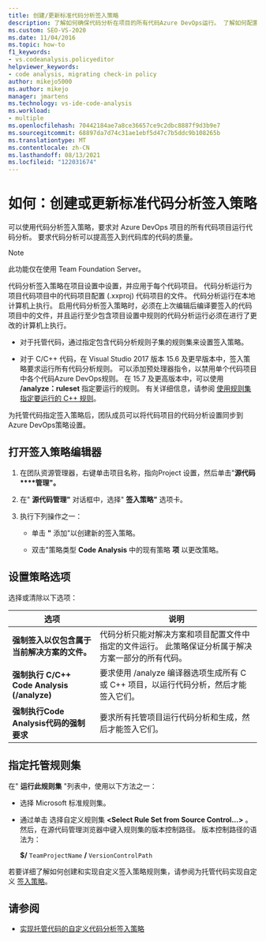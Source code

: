 ```yaml
---
title: 创建/更新标准代码分析签入策略
description: 了解如何确保代码分析在项目的所有代码Azure DevOps运行。 了解如何配置项目代码分析签入策略。
ms.custom: SEO-VS-2020
ms.date: 11/04/2016
ms.topic: how-to
f1_keywords:
- vs.codeanalysis.policyeditor
helpviewer_keywords:
- code analysis, migrating check-in policy
author: mikejo5000
ms.author: mikejo
manager: jmartens
ms.technology: vs-ide-code-analysis
ms.workload:
- multiple
ms.openlocfilehash: 70442184ae7a8ce36657ce9c2dbc8887f9d3b9e7
ms.sourcegitcommit: 68897da7d74c31ae1ebf5d47c7b5ddc9b108265b
ms.translationtype: MT
ms.contentlocale: zh-CN
ms.lasthandoff: 08/13/2021
ms.locfileid: "122031674"
---
```

# <a name="how-to-create-or-update-standard-code-analysis-check-in-policies"></a>如何：创建或更新标准代码分析签入策略

可以使用代码分析签入策略，要求对 Azure DevOps 项目的所有代码项目运行代码分析。 要求代码分析可以提高签入到代码库的代码的质量。

> [!NOTE]
> 此功能仅在使用 Team Foundation Server。

代码分析签入策略在项目设置中设置，并应用于每个代码项目。 代码分析运行为项目代码项目中的代码项目配置 (.xxproj) 代码项目的文件。 代码分析运行在本地计算机上执行。 启用代码分析签入策略时，必须在上次编辑后编译要签入的代码项目中的文件，并且运行至少包含项目设置中规则的代码分析运行必须在进行了更改的计算机上执行。

- 对于托管代码，通过指定包含代码分析规则子集的规则集来设置签入策略。

- 对于 C/C++ 代码，在 Visual Studio 2017 版本 15.6 及更早版本中，签入策略要求运行所有代码分析规则。 可以添加预处理器指令，以禁用单个代码项目中各个代码Azure DevOps规则。 在 15.7 及更高版本中，可以使用 **/analyze：ruleset** 指定要运行的规则。 有关详细信息，请参阅 [使用规则集指定要运行的 C++ 规则](/cpp/code-quality/using-rule-sets-to-specify-the-cpp-rules-to-run)。

为托管代码指定签入策略后，团队成员可以将代码项目的代码分析设置同步到Azure DevOps策略设置。

## <a name="to-open-the-check-in-policy-editor"></a>打开签入策略编辑器

1. 在团队资源管理器，右键单击项目名称，指向Project 设置，然后单击"**源代码****管理"。**

1. 在" **源代码管理"** 对话框中，选择" **签入策略"** 选项卡。

1. 执行下列操作之一：

    - 单击 **"** 添加"以创建新的签入策略。

    - 双击"策略类型 **Code Analysis** 中的现有策略 **项** 以更改策略。

## <a name="to-set-policy-options"></a>设置策略选项

选择或清除以下选项：

|选项|说明|
|------------|-----------------|
|**强制签入以仅包含属于当前解决方案的文件。**|代码分析只能对解决方案和项目配置文件中指定的文件运行。 此策略保证分析属于解决方案一部分的所有代码。|
|**强制执行 C/C++ Code Analysis (/analyze)**|要求使用 /analyze 编译器选项生成所有 C 或 C++ 项目，以运行代码分析，然后才能签入它们。|
|**强制执行Code Analysis代码的强制要求**|要求所有托管项目运行代码分析和生成，然后才能签入它们。|

## <a name="to-specify-a-managed-rule-set"></a>指定托管规则集

在" **运行此规则集** "列表中，使用以下方法之一：

- 选择 Microsoft 标准规则集。

- 通过单击 选择自定义规则集 **\<Select Rule Set from Source Control...>** 。 然后，在源代码管理浏览器中键入规则集的版本控制路径。 版本控制路径的语法为：

   **$/** `TeamProjectName` **/** `VersionControlPath`

若要详细了解如何创建和实现自定义签入策略规则集，请参阅为托管代码实现自定义 [签入策略](../code-quality/implementing-custom-code-analysis-check-in-policies-for-managed-code.md)。

## <a name="see-also"></a>请参阅

- [实现托管代码的自定义代码分析签入策略](../code-quality/implementing-custom-code-analysis-check-in-policies-for-managed-code.md)
